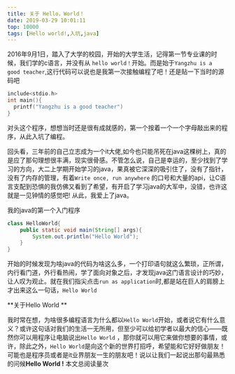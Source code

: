 ```yaml
---
title: 关于 Hello，World！
date: 2019-03-29 10:01:11
top: 10000
tags: [Hello world!,入坑,java]
---
```

2016年9月1日，踏入了大学的校园，开始的大学生活，记得第一节专业课的时候，我们学的c语言，并没有从 `hello world！`开始。而是始于`Yangzhu is a good teacher`,这行代码可以说也是我第一次接触编程了吧！还是贴一下当时的源码吧

```c
include<stdio.h>
int main(){
  printf("Yangzhu is a good teacher")
}
```

对头这个程序，想想当时还是很有成就感的，第一个按着一个一个字母敲出来的程序，从此入坑了编程。

回头看，三年前的自己立志成为一个it大佬,如今也只能吊死在java这棵树上，真的是应了那句理想很丰满，现实很骨感。不管怎么说，自己是幸运的，至少找到了学习的方向，大二上学期开始学习的java，果真被它深深的吸引住了，没有了指针，没有了内存的管理，<!-- more-->有着`Write once, run anywhere` 的口号和大量的api，让C语言支配到恐惧的我仿佛又看到了希望，有开启了学习java的大军中，没错，也许这就是一见钟情的感觉吧! 从此，我爱上了java。

我的java的第一个入门程序

```java
class HelloWorld{
    public static void main(String[] args){
        System.out.println("Hello World");
    }
}
```

开始的时候发现为啥java的代码为啥这么多，一个打印语句就这么繁琐，正所谓，内行看门道，外行看热闹，学了面向对象之后，才发现java这门语言设计的巧妙，让人叹为观止。就在我们指尖点击`run as application`时,都是站在巨人的肩膀上才出来这么一句话，`Hello World`

**关于Hello World **

我时常在想，为啥很多编程语言为什么都以`Hello World`开始，或者说它有什么意义？或许这句话对我们的生活一无所用，但至少可以给初学者以最大的信心——既然你可以用程序让电脑说出`Hello World` ，那你就可以用它来做你想要的事情，或许，除此之外，`Hello World`是向这个新的世界打招呼，希望能和它好好做朋友！可能也是程序员或者是it业界朋友一生的朋友吧！说以让我们一起说出那句最熟悉的问候**Hello World !**
<span id="busuanzi_container_page_pv">
  本文总阅读量<span id="busuanzi_value_page_pv"></span>次
</span>